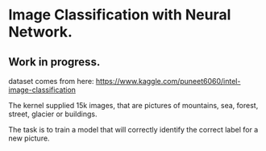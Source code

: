 # Image Classification with Neural Network. 
## Work in progress.

dataset comes from here:
https://www.kaggle.com/puneet6060/intel-image-classification

The kernel supplied 15k images, that are pictures of mountains, sea, forest, street, glacier or buildings. 

The task is to train a model that will correctly identify the correct label for a new picture.